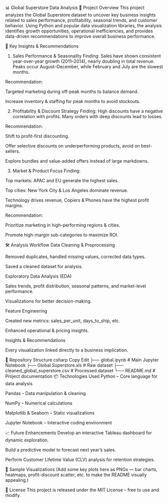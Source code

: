 📊 Global Superstore Data Analysis
📌 Project Overview
This project analyzes the Global Superstore dataset to uncover key business insights related to sales performance, profitability, seasonal trends, and customer behavior.
Using Python and popular data visualization libraries, the analysis identifies growth opportunities, operational inefficiencies, and provides data-driven recommendations to improve overall business performance.

🚀 Key Insights & Recommendations
1. Sales Performance & Seasonality
Finding: Sales have shown consistent year-over-year growth (2011–2014), nearly doubling in total revenue.
Peaks occur August–December, while February and July are the slowest months.

Recommendation:

Targeted marketing during off-peak months to balance demand.

Increase inventory & staffing for peak months to avoid stockouts.

2. Profitability & Discount Strategy
Finding: High discounts have a negative correlation with profits.
Many orders with deep discounts lead to losses.

Recommendation:

Shift to profit-first discounting.

Offer selective discounts on underperforming products, avoid on best-sellers.

Explore bundles and value-added offers instead of large markdowns.

3. Market & Product Focus
Finding:

Top markets: APAC and EU generate the highest sales.

Top cities: New York City & Los Angeles dominate revenue.

Technology drives revenue, Copiers & Phones have the highest profit margins.

Recommendation:

Prioritize marketing in high-performing regions & cities.

Promote high-margin sub-categories to maximize ROI.

🛠 Analysis Workflow
Data Cleaning & Preprocessing

Removed duplicates, handled missing values, corrected data types.

Saved a cleaned dataset for analysis.

Exploratory Data Analysis (EDA)

Sales trends, profit distribution, seasonal patterns, and market-level performance.

Visualizations for better decision-making.

Feature Engineering

Created new metrics: sales_per_unit, days_to_ship, etc.

Enhanced operational & pricing insights.

Insights & Recommendations

Every visualization linked directly to a business implication.

📂 Repository Structure
csharp
Copy
Edit
├── global.ipynb                  # Main Jupyter Notebook
├── Global Superstore.xls         # Raw dataset
├── cleaned_global_superstore.csv # Processed dataset
└── README.md                     # Project documentation
📦 Technologies Used
Python – Core language for data analysis

Pandas – Data manipulation & cleaning

NumPy – Numerical calculations

Matplotlib & Seaborn – Static visualizations

Jupyter Notebook – Interactive coding environment

📈 Future Enhancements
Develop an interactive Tableau dashboard for dynamic exploration.

Build a predictive model to forecast next year’s sales.

Perform Customer Lifetime Value (CLV) analysis for retention strategies.

📸 Sample Visualizations
(Add some key plots here as PNGs — bar charts, heatmaps, profit-discount scatter, etc. to make the README visually appealing.)

📄 License
This project is released under the MIT License – free to use and modify.

